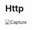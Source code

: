 # Http


![Capture](https://github.com/user-attachments/assets/6a3aa6f7-917c-4706-9f2e-14cbca568af9)


```

```

